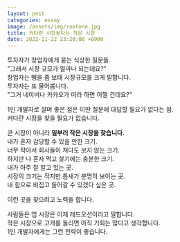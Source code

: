 ```yaml
---
layout: post
categories: essay
image: /assets/img/rootone.jpg
title: 커다란 시장보다는 작은 시장
date: 2022-11-22 23:20:00 +0900
---
```


투자자가 창업자에게 묻는 식상한 질문들.  
"그래서 시장 규모가 얼마나 되는데요?"  
창업자는 뻥을 좀 보태 시장규모를 크게 말합니다.  
투자자는 또 물어봅니다.  
"그거 네이버나 카카오가 따라 하면 어쩔 건데요?"

1인 개발자로 살며 좋은 점은 이딴 질문에 대답할 필요가 없다는 점.  
커다란 시장을 찾을 필요가 없습니다.

큰 시장이 아니라 **일부러 작은 시장을 찾습니다.**  
내가 혼자 감당할 수 있을 만한 크기.  
너무 작아서 회사들이 쳐다도 보지 않는 크기.  
하지만 나 혼자 먹고 살기에는 충분한 크기.  
내가 아주 잘 알고 있는 곳.  
시장의 크기는 작지만 틈새가 분명히 보이는 곳.  
내 힘으로 비집고 들어갈 수 있겠다 싶은 곳.

이런 곳을 찾으려고 노력을 합니다.

사람들은 앱 시장은 이제 레드오션이라고 말합니다.   
작은 시장으로 고개를 돌리면 아직 기회는 많다고 생각합니다.  
1인 개발자에게는 그런 전략이 좋습니다.
